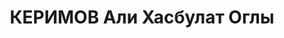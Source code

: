 ---
title: КЕРИМОВ Али Хасбулат Оглы
description: 'род. 1900, Аз.ССР, г.Баку, азербайджанец. Член ВКП(б) с 1926. Исключен
  04.03.1937 решением первичной орг-ции и 01.10.1937 решением бюро Октябрьского РК
  АКП(б) "как контрреволюционер-троцкист, ярый националист и враг народа" в связи
  с арестом. Восст. посмертно 19.11.1957 решением бюро ЦК КП Азербайджана.

  С мая по август 1919 служил рядовым 2-го Кубинского полка армии АДР. Инспектор по
  музыке. Режиссер Аз. Драм. театра. Прож.: Аз.ССР, г.Баку.

  Арестован 09.02.1937

  Обвинение: ст.ст. 64, 63-1,69,70,73 УК Аз.ССР - участник повстанческой террор. орг-ции,
  занимавшийся вредительством, подготовкой теракта над М.Д.Багировым, а также шпионажем.

  Приговор: ВК ВС СССР, 12.10.1937 - ВМН с конфискацией имущества.

  Расстрелян 13.10.1937

  Реабилитирован ВКВС СССР 25.06.1957 за отсутствием состава преступления.

  Источники: Сталинский список от 03.10.1937 (Аз.ССР, Кат.1)| Личное дело №37742 (АПД
  УДПАР, ф.6, оп.9, д. 266)| Определение ВКВС СССР 25.06.1957| Веб-сайт "Наш Баку"|
  Sрutnik.az, 16.06.2017.'
---